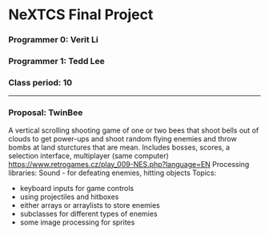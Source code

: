 # NeXTCS Final Project
### Programmer 0: Verit Li
### Programmer 1: Tedd Lee
### Class period: 10
---
### Proposal: TwinBee

A vertical scrolling shooting game of one or two bees that shoot bells out of clouds to get power-ups and shoot random flying enemies and throw bombs at land sturctures that are mean. Includes bosses, scores, a selection interface, multiplayer (same computer)
https://www.retrogames.cz/play_009-NES.php?language=EN
Processing libraries: Sound - for defeating enemies, hitting objects
Topics: 
- keyboard inputs for game controls
- using projectiles and hitboxes
- either arrays or arraylists to store enemies
- subclasses for different types of enemies
- some image processing for sprites

